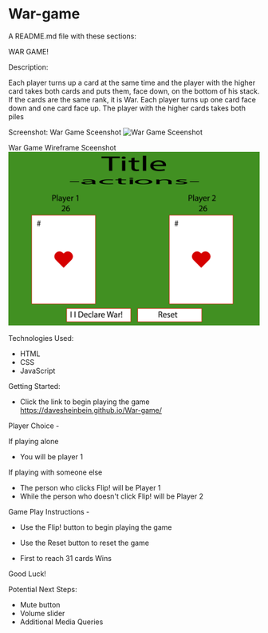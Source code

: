 # War-game

A README.md file with these sections:

WAR GAME!


Description: 

Each player turns up a card at the same time and the player with the higher card takes both cards and puts them, face down, on the bottom of his stack. If the cards are the same rank, it is War. Each player turns up one card face down and one card face up. The player with the higher cards takes both piles


Screenshot:
War Game Sceenshot
![War Game Sceenshot](imgs/gameScreenshot.png)

War Game Wireframe Sceenshot
![War Game Sceenshot](Wireframe-Pseduocode/wireframe.png)


Technologies Used: 

- HTML
- CSS
- JavaScript


Getting Started:

- Click the link to begin playing the game
https://davesheinbein.github.io/War-game/

Player Choice -

If playing alone 
- You will be player 1

If playing with someone else 
- The person who clicks Flip! will be Player 1 
- While the person who doesn't click Flip! will be Player 2

Game Play Instructions -

- Use the Flip! button to begin playing the game
- Use the Reset button to reset the game

- First to reach 31 cards Wins

Good Luck!


Potential Next Steps: 

- Mute button
- Volume slider
- Additional Media Queries 
